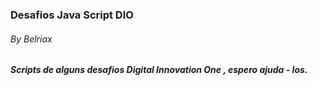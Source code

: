 ### Desafios Java Script DIO

###### By Belriax

##### Scripts de alguns desafios Digital Innovation One , espero ajuda - los.